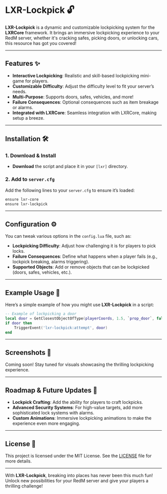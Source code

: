 # LXR-Lockpick 🔓

**LXR-Lockpick** is a dynamic and customizable lockpicking system for the **LXRCore** framework. It brings an immersive lockpicking experience to your RedM server, whether it's cracking safes, picking doors, or unlocking cars, this resource has got you covered!

---

## Features ✨
- **Interactive Lockpicking**: Realistic and skill-based lockpicking mini-game for players.
- **Customizable Difficulty**: Adjust the difficulty level to fit your server’s needs.
- **Multi-Purpose**: Supports doors, safes, vehicles, and more!
- **Failure Consequences**: Optional consequences such as item breakage or alarms.
- **Integrated with LXRCore**: Seamless integration with LXRCore, making setup a breeze.

---

## Installation 🛠️

### 1. Download & Install

- **Download** the script and place it in your `[lxr]` directory.

### 2. Add to `server.cfg`

Add the following lines to your `server.cfg` to ensure it’s loaded:

```bash
ensure lxr-core
ensure lxr-lockpick
```

---

## Configuration ⚙️

You can tweak various options in the `config.lua` file, such as:

- **Lockpicking Difficulty**: Adjust how challenging it is for players to pick locks.
- **Failure Consequences**: Define what happens when a player fails (e.g., lockpick breaking, alarms triggering).
- **Supported Objects**: Add or remove objects that can be lockpicked (doors, safes, vehicles, etc.).

---

## Example Usage 🚪

Here’s a simple example of how you might use **LXR-Lockpick** in a script:

```lua
-- Example of lockpicking a door
local door = GetClosestObjectOfType(playerCoords, 1.5, `prop_door`, false, false, false)
if door then
    TriggerEvent('lxr-lockpick:attempt', door)
end
```

---

## Screenshots 📸
Coming soon! Stay tuned for visuals showcasing the thrilling lockpicking experience.

---

## Roadmap & Future Updates 🚀
- **Lockpick Crafting**: Add the ability for players to craft lockpicks.
- **Advanced Security Systems**: For high-value targets, add more sophisticated lock systems with alarms.
- **Custom Animations**: Immersive lockpicking animations to make the experience even more engaging.

---

## License 📄

This project is licensed under the MIT License. See the [LICENSE](LICENSE) file for more details.

---

With **LXR-Lockpick**, breaking into places has never been this much fun! Unlock new possibilities for your RedM server and give your players a thrilling challenge!

